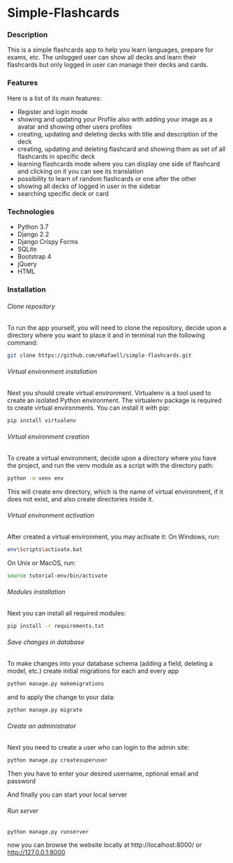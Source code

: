 # Simple-Flashcards
### Description
This is a simple flashcards app to help you learn languages, prepare for exams, etc. The unlogged user can show all decks and learn their flashcards but only logged in user can manage their decks and cards.

### Features
Here is a list of its main features:
- Register and login mode
- showing and updating your Profile also with adding your image as a avatar and showing other users profiles
- creating, updating and deleting decks with title and description of the deck
- creating, updating and deleting flashcard and showing them as set of all flashcards in specific deck
- learning flashcards mode where you can display one side of flashcard and clicking on it you can see its translation
- possibility to learn of random flashcards or one after the other 
- showing all decks of logged in user in the sidebar
- searching specific deck or card

### Technologies
- Python 3.7
- Django 2.2
- Django Crispy Forms
- SQLite
- Bootstrap 4
- jQuery
- HTML


### Installation
###### Clone repository

To run the app yourself, you will need to clone the repository, decide upon a directory where you want to place it and in terminal run the following command:
```sh
git clone https://github.com/eRafaell/simple-flashcards.git
```
###### Virtual environment installation

Next you should create virtual environment. Virtualenv is a tool used to create an isolated Python environment. The virtualenv package is required to create virtual environments. You can install it with pip:
```sh
pip install virtualenv
```
###### Virtual environment creation

To create a virtual environment, decide upon a directory where you have the project, and run the venv module as a script with the directory path:
```sh
python -m venv env
```
This will create env directory, which is the name of virtual environment, if it does not exist, and also create directories inside it.

###### Virtual environment activation

After created a virtual environment, you may activate it:
On Windows, run:
```sh
env\Scripts\activate.bat
```
On Unix or MacOS, run:
```sh
source tutorial-env/bin/activate
```

###### Modules installation

Next you can install all required modules:
```sh
pip install -r requirements.txt
```

###### Save changes in database

To make changes into your database schema (adding a field, deleting a model, etc.) create initial migrations for each and every app
```sh
python manage.py makemigrations 
```
and to apply the change to your data:
```sh
python manage.py migrate
```

###### Create an administrator

Next you need to create a user who can login to the admin site:
```sh
python manage.py createsuperuser
```
Then you have to enter your desired username, optional email and password

And finally you can start your local server

###### Run server

```sh
python manage.py runserver
```
now you can browse the website locally at http://localhost:8000/ or http://127.0.0.1:8000

